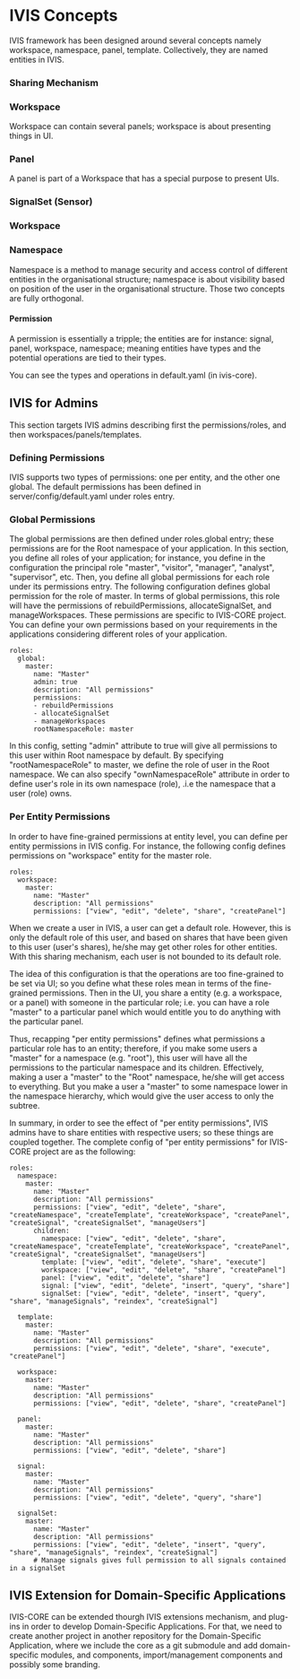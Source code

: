 # IVIS Concepts
IVIS framework has been designed around several concepts namely workspace, namespace, panel, template. Collectively, they are named entities in IVIS.

### Sharing Mechanism

### Workspace
Workspace can contain several panels; workspace is about presenting things in UI. 

### Panel
A panel is part of a Workspace that has a special purpose to present UIs. 

### SignalSet (Sensor)

### Workspace

### Namespace
Namespace is a method to manage security and access control of different entities in the organisational structure; namespace is about visibility based on position of the user in the organisational structure. Those two concepts are fully orthogonal.

#### Permission

A permission is essentially a tripple; the entities are for instance: signal, panel, workspace, namespace; meaning entities have types and the potential operations are tied to their types.

You can see the types and operations in default.yaml (in ivis-core).

## IVIS for Admins
This section targets IVIS admins describing first the permissions/roles, and then workspaces/panels/templates.

### Defining Permissions 
IVIS supports two types of permissions: one per entity, and the other one global. The default permissions has been defined in server/config/default.yaml under roles entry.
### Global Permissions 
The global permissions are then defined under roles.global entry; these permissions are for the Root namespace of your application. In this section, you define all roles of your application; for instance, you define in the configuration the principal role "master", "visitor", "manager", "analyst", "supervisor", etc. Then, you define all global permissions for each role under its permissions entry.
The following configuration defines global permission for the role of master. In terms of global permissions, this role will have the permissions of rebuildPermissions, allocateSignalSet, and manageWorkspaces. These permissions are specific to IVIS-CORE project. You can define your own permissions based on your requirements in the applications considering different roles of your application.

```
roles:
  global:
    master:
      name: "Master"
      admin: true
      description: "All permissions"
      permissions:
      - rebuildPermissions
      - allocateSignalSet
      - manageWorkspaces
      rootNamespaceRole: master
```
In this config, setting "admin" attribute to true will give all permissions to this user within Root namespace by default.
By specifying "rootNamespaceRole" to master, we define the role of user in the Root namespace.
We can also specify "ownNamespaceRole" attribute in order to define user's role in its own namespace (role), .i.e the namespace that a user (role) owns.

### Per Entity Permissions 
In order to have fine-grained permissions at entity level, you can define per entity permissions in IVIS config. For instance, the following config defines permissions on "workspace" entity for the master role.
```
roles:
  workspace:
    master:
      name: "Master"
      description: "All permissions"
      permissions: ["view", "edit", "delete", "share", "createPanel"]
```
When we create a user in IVIS, a user can get a default role. However, this is only the default role of this user, and based on shares that have been given to this user (user's shares), he/she may get other roles for other entities. With this sharing mechanism, each user is not bounded to its default role.

The idea of this configuration is that the operations are too fine-grained to be set via UI; so you define what these roles mean in terms of the fine-grained permissions. Then in the UI, you share a entity (e.g. a workspace, or a panel) with someone in the particular role; i.e. you can have a role "master" to a particular panel which would entitle you to do anything with the particular panel.

Thus, recapping "per entity permissions" defines what permissions a particular role has to an entity; therefore, if you make some users a "master" for a namespace (e.g. "root"), this user will have all the permissions to the particular namespace and its children. Effectively, making a user a "master" to the "Root" namespace, he/she will get access to everything. 
But you make a user a "master" to some namespace lower in the namespace hierarchy, which would give the user access to only the subtree.

In summary, in order to see the effect of "per entity permissions", IVIS admins have to share entities with respective users; so these things are coupled together.
The complete config of "per entity permissions" for IVIS-CORE project are as the following:

```
roles:
  namespace:
    master:
      name: "Master"
      description: "All permissions"
      permissions: ["view", "edit", "delete", "share", "createNamespace", "createTemplate", "createWorkspace", "createPanel", "createSignal", "createSignalSet", "manageUsers"]
      children:
        namespace: ["view", "edit", "delete", "share", "createNamespace", "createTemplate", "createWorkspace", "createPanel", "createSignal", "createSignalSet", "manageUsers"]
        template: ["view", "edit", "delete", "share", "execute"]
        workspace: ["view", "edit", "delete", "share", "createPanel"]
        panel: ["view", "edit", "delete", "share"]
        signal: ["view", "edit", "delete", "insert", "query", "share"]
        signalSet: ["view", "edit", "delete", "insert", "query", "share", "manageSignals", "reindex", "createSignal"]

  template:
    master:
      name: "Master"
      description: "All permissions"
      permissions: ["view", "edit", "delete", "share", "execute", "createPanel"]

  workspace:
    master:
      name: "Master"
      description: "All permissions"
      permissions: ["view", "edit", "delete", "share", "createPanel"]

  panel:
    master:
      name: "Master"
      description: "All permissions"
      permissions: ["view", "edit", "delete", "share"]

  signal:
    master:
      name: "Master"
      description: "All permissions"
      permissions: ["view", "edit", "delete", "query", "share"]

  signalSet:
    master:
      name: "Master"
      description: "All permissions"
      permissions: ["view", "edit", "delete", "insert", "query", "share", "manageSignals", "reindex", "createSignal"]
      # Manage signals gives full permission to all signals contained in a signalSet
```


## IVIS Extension for Domain-Specific Applications
IVIS-CORE can be extended thourgh IVIS extensions mechanism, and plug-ins in order to develop Domain-Specific Applications. For that, we need to create another project in another repository for the Domain-Specific Application, where we include the core as a git submodule and add domain-specific modules, and components, import/management components and possibly some branding.
